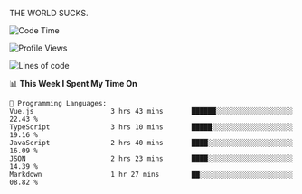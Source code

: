 THE WORLD SUCKS.

<!--START_SECTION:waka-->
![Code Time](http://img.shields.io/badge/Code%20Time-351%20hrs%2020%20mins-blue)

![Profile Views](http://img.shields.io/badge/Profile%20Views-0-blue)

![Lines of code](https://img.shields.io/badge/From%20Hello%20World%20I%27ve%20Written-1.8%20million%20lines%20of%20code-blue)

📊 **This Week I Spent My Time On** 

```text
💬 Programming Languages: 
Vue.js                   3 hrs 43 mins       ██████░░░░░░░░░░░░░░░░░░░   22.43 % 
TypeScript               3 hrs 10 mins       █████░░░░░░░░░░░░░░░░░░░░   19.16 % 
JavaScript               2 hrs 40 mins       ████░░░░░░░░░░░░░░░░░░░░░   16.09 % 
JSON                     2 hrs 23 mins       ████░░░░░░░░░░░░░░░░░░░░░   14.39 % 
Markdown                 1 hr 27 mins        ██░░░░░░░░░░░░░░░░░░░░░░░   08.82 % 
```


<!--END_SECTION:waka-->
